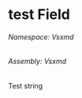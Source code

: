 <a name='F-Vsxmd-PageFormatter-test'></a>
# test Field

###### Namespace:  Vsxmd

###### Assembly:  Vsxmd

Test string
